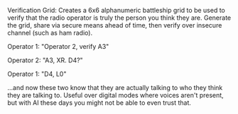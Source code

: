 Verification Grid: Creates a 6x6 alphanumeric battleship grid to be used to verify that the radio operator is truly the person you think they are. Generate the grid, share via secure means ahead of time, then verify over insecure channel (such as ham radio).

Operator 1: "Operator 2, verify A3"

Operator 2: "A3, XR. D4?"

Operator 1: "D4, L0"

...and now these two know that they are actually talking to who they think they are talking to. Useful over digital modes where voices aren't present, but with AI these days you might not be able to even trust that.
